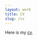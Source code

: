 ```yaml
---
layout: work
title: CV
slug: /cv
---
```


Here is my [cv](https://drive.google.com/file/d/1JxxGY8u1SkO_Ud2iqqD-l7ZagQ_Cf83y/view?usp=sharing).
